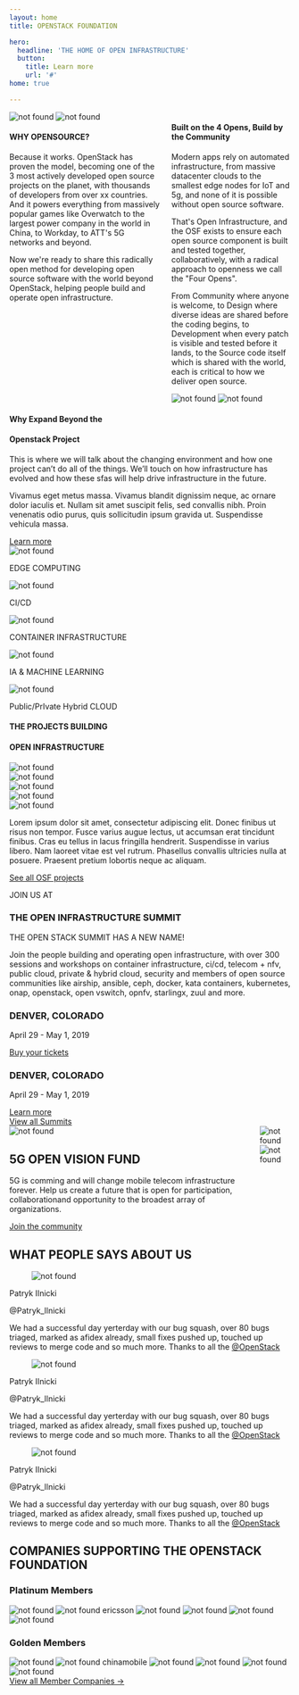 ```yaml
---
layout: home
title: OPENSTACK FOUNDATION

hero:
  headline: 'THE HOME OF OPEN INFRASTRUCTURE'
  button:
    title: Learn more
    url: '#'
home: true

---
```


<section class="section-bg-blue">

<div class="columns">

<div class="column">
    <img src="/images/home/image1.svg" alt="not found" class="section-bg-blue-child section-bg-blue-child-left ">
    <img src="/images/home/image2.svg" alt="not found" class="section-bg-blue-child section-bg-blue-child-imageset1">

 <div class="section-bg-blue-child">
    <h4>WHY OPENSOURCE?</h4>
    <p>
    Because it works. OpenStack has proven the model, becoming one of the 3 most actively developed open source projects on the planet, with thousands of developers from over xx countries.
    And it powers everything from massively popular games like Overwatch to the largest power company in the world in China, to Workday, to ATT's 5G networks and beyond.</p>
    <p>
    Now we're ready to share this radically open method for developing open source software with the world beyond OpenStack, helping people build and operate open infrastructure.
    </p>

  </div>

</div>
<div class="column">
  <div class="section-bg-blue-child">
    <h4>Built on the 4 Opens, Build by the Community</h4>
    <p>
    Modern apps rely on automated infrastructure, from massive datacenter clouds to the smallest edge nodes for IoT and 5g, and none of it is possible without open source software.</p>
    <p>That's Open Infrastructure, and the OSF exists to ensure each open source component is built and tested together, collaboratively, with a radical approach to openness we call
    the "Four Opens".</p>
    <p>From Community where anyone is welcome, to Design where diverse ideas are shared before the coding begins, to Development when every patch is visible and tested before it lands, to the Source code itself which is shared with the world, each is critical to how we deliver open source.</p>
  </div>

  <img src="/images/home/image3.svg" alt="not found" class="section-bg-blue-child section-bg-blue-child-imageset3">

 <img src="/images/home/image4.svg" alt="not found" class="section-bg-blue-child section-bg-blue-child-imageset1 section-bg-blue-child-imageset4">

</div>

</div>

</section>


<section class="section-bg-white">

  <div class="section-bg-white-child">
    <div class="section-bg-white-center">
      <h4>Why Expand Beyond the</h4>
      <h4>Openstack Project</h4>
      <p>
      This is where we will talk about the changing environment and how one project can’t do all of the things. We’ll touch on how infrastructure has evolved and how these sfas will help drive infrastructure in the future.</p>
      <p>Vivamus eget metus massa. Vivamus blandit dignissim neque, ac ornare dolor iaculis et. Nullam sit amet suscipit felis, sed convallis nibh. Proin venenatis odio purus, quis sollicitudin ipsum gravida ut. Suspendisse vehicula massa.</p>
      <a href="#" class="button button-red">
        <span>Learn more</span>
     </a>
    <div class="section-bg-white-icons1">
      <div class="section-bg-white-icons-child1"> 
        <img src="/images/home/icon1.svg" alt="not found"/>
        <p>EDGE COMPUTING</p>
      </div>
      <div class="section-bg-white-icons-child1"> 
        <img src="/images/home/icon2.svg" alt="not found"/>
        <p>CI/CD</p>
        </div>
    </div>
    <div class="section-bg-white-icons2">
      <div class="section-bg-white-icons-child2">
        <img src="/images/home/icon3.svg" alt="not found"/>
        <p>CONTAINER INFRASTRUCTURE</p>
      </div>
      <div class="section-bg-white-icons-child2">
        <img src="/images/home/icon4.svg" alt="not found"/>
        <p>IA & MACHINE LEARNING</p>
      </div>
    </div>
    <div class="section-bg-white-icons3">
      <div class="section-bg-white-icons-child3">
        <img src="/images/home/icon5.svg" alt="not found"/>
        <p>Public/PrIvate Hybrid CLOUD</p>
      </div>
    </div>
    </div>
    
  </div>

</section>



<section class="section-bg-green">


  <div class="section-bg-green-child">
    <div class="section-bg-white-center">
      <h4>THE PROJECTS BUILDING</h4>
      <h4>OPEN INFRASTRUCTURE</h4>
      <div class="section-bg-green-logos-container">
        <div class="section-bg-green-logo">
          <img src="/images/home/logo1.svg" alt="not found"/>
        </div>
        <div class="section-bg-green-logo">
          <img src="/images/home/logo2.svg" alt="not found"/>
        </div>
        <div class="section-bg-green-logo">
          <img src="/images/home/logo3.svg" alt="not found"/>
        </div>
        <div class="section-bg-green-logo">
          <img src="/images/home/logo4.svg" alt="not found"/>
        </div>
        <div class="section-bg-green-logo">
          <img src="/images/home/logo5.svg" alt="not found"/>
        </div>
      </div>
      <p>
      Lorem ipsum dolor sit amet, consectetur adipiscing elit. Donec finibus ut risus non tempor. Fusce varius augue lectus, ut accumsan erat tincidunt finibus. Cras eu tellus in lacus fringilla hendrerit. Suspendisse in varius libero. Nam laoreet vitae est vel rutrum. Phasellus convallis ultricies nulla at posuere. Praesent pretium lobortis neque ac aliquam. </p>
      <a href="#" class="button button-red">
        <span>See all OSF projects</span>
     </a>
    </div>
    
  </div>

</section>


<div class="home-s5-main">
      <div class="home-s5-container1">
        <div class="home-s5-container1-child">
          <p class="l1">JOIN US AT</p>
          <h3>THE OPEN INFRASTRUCTURE SUMMIT</h3>
          <p>THE OPEN STACK SUMMIT HAS A NEW NAME!</p>
          <p>
          Join the people building and operating open infrastructure, with over 300 sessions and workshops on container infrastructure, ci/cd, telecom + nfv, public cloud, private & hybrid cloud, security and members of open source communities like airship, ansible, ceph, docker, kata containers, kubernetes, onap, openstack, open vswitch, opnfv, starlingx, zuul and more.</p>
        </div>      
      </div>
      <div class="home-s5-container2">
        <div class="home-s5-container2-child1">
          <h3>DENVER, COLORADO</h3>
          <p>April 29 - May 1, 2019</p>
          <a href="#" class="button button-red">
              <span>Buy your tickets</span>
          </a>
        </div>   
        <div class="home-s5-container2-child2">
          <h3>DENVER, COLORADO</h3>
          <p>April 29 - May 1, 2019</p>
          <a href="#" class="button button-red">
              <span>Learn more</span>
          </a>
        </div>       
      </div>
      <div class="home-s5-container3">   
        <div class="home-s5-container3-child">
          <a href="#" class="button button-red">
              <span>View all Summits</span>
          </a>
        </div>       
      </div>
</div>

<!--

<section class="section-bg-white">
hola
</section>

<section class="section-bg-lightblue">
hola
</section> -->


<section class="home-s6-main">

<div class="columns">

<div class="column">
    <img src="/images/home/logo6.svg" alt="not found" class="">
    <h2>5G OPEN VISION FUND</h2>
    <p>
    5G is comming and will change mobile telecom infrastructure
    forever. Help us create a future that is open
    for participation, collaborationand opportunity to the broadest array of organizations.</p>
    <a href="#" class="button button-red">
        <span>Join the community</span>
    </a>

</div>
<div class="column">
  <div class="section-bg-blue-child">
        <img src="/images/home/picture3.svg" alt="not found" class="">        
        <img src="/images/home/picture4.svg" alt="not found" class="">
  </div>

</div>

</div>

</section>


<section class="home-s7-main">
    <h2>WHAT PEOPLE SAYS ABOUT US</h2>

<div class="home-s7-main-container">

<div class="home-s7-main-container-child">
  <div class="card">
    <div class="card-content">
        <div class="media">
        <div class="media-left">
            <figure class="image is-48x48">
            <img src="/images/home/avatar1.svg" alt="not found">
            </figure>
        </div>
        <div class="media-content">
            <p class="title is-4">Patryk IInicki</p>
            <p class="subtitle is-6">@Patryk_llnicki</p>
        </div>
        </div>
        <div class="content">
          <p>We had a successful day yerterday with our bug squash, over 80 bugs
          triaged, marked as afidex already, small fixes pushed up, touched up reviews to 
          merge code and so much more. Thanks to all the <a href="#">@OpenStack</a></p>
        </div>
    </div>
  </div>
</div>

<div class="home-s7-main-container-child">
  <div class="card">
    <div class="card-content">
        <div class="media">
        <div class="media-left">
            <figure class="image is-48x48">
            <img src="/images/home/avatar1.svg" alt="not found">
            </figure>
        </div>
        <div class="media-content">
            <p class="title is-4">Patryk IInicki</p>
            <p class="subtitle is-6">@Patryk_llnicki</p>
        </div>
        </div>
        <div class="content">
          <p>We had a successful day yerterday with our bug squash, over 80 bugs
          triaged, marked as afidex already, small fixes pushed up, touched up reviews to 
          merge code and so much more. Thanks to all the <a href="#">@OpenStack</a></p>
        </div>
    </div>
  </div>
</div>

<div class="home-s7-main-container-child">
  <div class="card">
    <div class="card-content">
        <div class="media">
        <div class="media-left">
            <figure class="image is-48x48">
            <img src="/images/home/avatar1.svg" alt="not found">
            </figure>
        </div>
        <div class="media-content">
            <p class="title is-4">Patryk IInicki</p>
            <p class="subtitle is-6">@Patryk_llnicki</p>
        </div>
        </div>
        <div class="content">
          <p>We had a successful day yerterday with our bug squash, over 80 bugs
          triaged, marked as afidex already, small fixes pushed up, touched up reviews to 
          merge code and so much more. Thanks to all the <a href="#">@OpenStack</a></p>
        </div>
    </div>
  </div>
</div>




</div>

</section>


<section class="home-s8-main">
    <h2>COMPANIES SUPPORTING THE OPENSTACK FOUNDATION</h2>
    <h3>Platinum Members</h3>
    <div class="home-s8-container">   
        <img src="/images/home/logo-att.svg" alt="not found" class="home-s8-container-child" /> 
        <img src="/images/home/logo-ericsson.svg" alt="not found ericsson" class="home-s8-container-child" /> 
        <img src="/images/home/logo-huawei.svg" alt="not found" class="home-s8-container-child" /> 
        <img src="/images/home/logo-intel.svg" alt="not found" class="home-s8-container-child" /> 
        <img src="/images/home/logo-redhat.svg" alt="not found" class="home-s8-container-child" /> 
        <img src="/images/home/logo-tencent.svg" alt="not found" class="home-s8-container-child" /> 
    </div>
    <h3>Golden Members</h3>
    <div class="home-s8-container">   
        <img src="/images/home/logo-ubuntu.svg" alt="not found" class="home-s8-container-child" /> 
        <img src="/images/home/logo-chinamobile.svg" alt="not found chinamobile" class="home-s8-container-child" /> 
        <img src="/images/home/logo-dellemc.svg" alt="not found" class="home-s8-container-child" /> 
        <img src="/images/home/logo-cisco.svg" alt="not found" class="home-s8-container-child" /> 
        <img src="/images/home/logo-chinaunicom.svg" alt="not found" class="home-s8-container-child" /> 
        <img src="/images/home/logo-citynetwork.svg" alt="not found" class="home-s8-container-child" /> 
    </div>
    <a href="#" class="button button-red">
        <span>View all Member Companies -></span>
    </a>

</section>